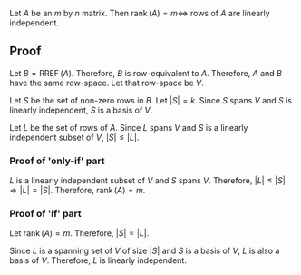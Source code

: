 Let $A$ be an $m$ by $n$ matrix.
Then $\operatorname{rank}(A) = m \iff$ rows of $A$ are linearly independent.

## Proof

Let $B = \operatorname{RREF}(A)$. Therefore, $B$ is row-equivalent to $A$.
Therefore, $A$ and $B$ have the same row-space. Let that row-space be $V$.

Let $S$ be the set of non-zero rows in $B$. Let $|S| = k$.
Since $S$ spans $V$ and $S$ is linearly independent, $S$ is a basis of $V$.

Let $L$ be the set of rows of $A$.
Since $L$ spans $V$ and $S$ is a linearly independent subset of $V$,
$|S| \le |L|$.

### Proof of 'only-if' part

$L$ is a linearly independent subset of $V$ and $S$ spans $V$.
Therefore, $|L| \le |S| \Rightarrow |L| = |S|$.
Therefore, $\operatorname{rank}(A) = m$.

### Proof of 'if' part

Let $\operatorname{rank}(A) = m$.
Therefore, $|S| = |L|$.

Since $L$ is a spanning set of $V$ of size $|S|$ and $S$ is a basis of $V$,
$L$ is also a basis of $V$.
Therefore, $L$ is linearly independent.
